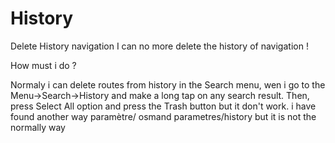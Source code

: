 # History
Delete History navigation 
I can no more delete the history of navigation !

How must i do ?

Normaly i can delete routes from history in the Search menu, wen i go to the Menu->Search->History and make a long tap on any search result. Then, press Select All option and press the Trash button but it don't work.
i have found another way paramètre/ osmand parametres/history but it is not the normally way
